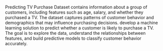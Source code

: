 Predicting TV Purchase
 Dataset contains information about a group of customers, including features such as age, salary, and whether they purchased a TV. The dataset captures patterns of customer behavior and demographics that may influence purchasing decisions.
 develop a machine learning solution to predict whether a customer is likely to purchase a TV. The goal is to explore the data, understand the relationships between features, and build predictive models to classify customer behavior accurately.


